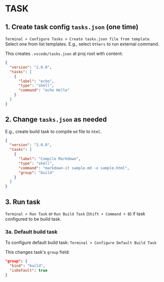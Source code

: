 # TASK

## 1. Create task config `tasks.json` (one time)

`Terminal > Configure Tasks > Create tasks.json file from template`. Select one from list templates. E.g., select `Others` to run external command.

This creates `.vscode/tasks.json` at proj root with content:

```json
{
  "version": "2.0.0",
  "tasks": [
    {
      "label": "echo",
      "type": "shell",
      "command": "echo Hello"
    }
  ]
}
```

## 2. Change `tasks.json` as needed

E.g., create build task to compile `md` file to `html`.

```json
{
  "version": "2.0.0",
  "tasks": [
    {
      "label": "Compile Markdown",
      "type": "shell",
      "command": "markdown-it sample.md -o sample.html",
      "group": "build"
    }
  ]
}
```

## 3. Run task

`Terminal > Run Task` or `Run Build Task` (`Shift + Command + B`) if task configured to be build task.

### 3a. Default build task

To configure default build task: `Terminal > Configure Default Build Task`

This changes task's `group` field:

```json
"group": {
  "kind": "build",
  "isDefault": true
}
```
